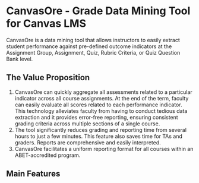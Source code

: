 # CanvasOre - Grade Data Mining Tool for Canvas LMS
CanvasOre is a data mining tool that allows instructors to easily extract student performance against pre-defined outcome indicators at the Assignment Group, Assignment, Quiz, Rubric Criteria, or Quiz Question Bank level.  

## The Value Proposition
1.	CanvasOre can quickly aggregate all assessments related to a particular indicator across all course assignments.  At the end of the term, faculty can easily evaluate all scores related to each performance indicator.  This technology alleviates faculty from having to conduct tedious data extraction and it provides error-free reporting, ensuring consistent grading criteria across multiple sections of a single course.  
2.	The tool significantly reduces grading and reporting time from several hours to just a few minutes.  This feature also saves time for TAs and graders.  Reports are comprehensive and easily interpreted.
3.	CanvasOre facilitates a uniform reporting format for all courses within an ABET-accredited program.  

## Main Features
